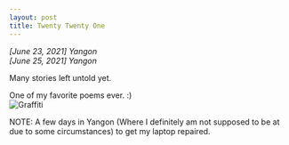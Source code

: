 ```yaml
---
layout: post
title: Twenty Twenty One
---
```


*[June 23, 2021] Yangon*  
*[June 25, 2021] Yangon* 

Many stories left untold yet. 

One of my favorite poems ever. :)  
![Graffiti](https://lh3.googleusercontent.com/pw/AM-JKLUw9e1DK3AdR9XwymO5ty07bq6914ohwiptT59oOCB03wcZqFJrfVgfdoMGfa8HpXWyLPCMwC7LpquaEuqW28tX0ERKZc-dvVXlntsm0rGHYh_cQgwjwpm79YpbkCtyBCL65g2_ImtoZt4Wcq-F4xXmrw=s500-no) 

NOTE: A few days in Yangon (Where I definitely am not supposed to be at due to some circumstances) to get my laptop repaired. 
